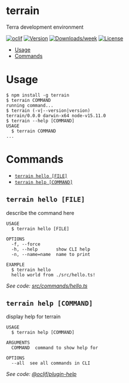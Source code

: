 terrain
=======

Terra development environment

[![oclif](https://img.shields.io/badge/cli-oclif-brightgreen.svg)](https://oclif.io)
[![Version](https://img.shields.io/npm/v/terrain.svg)](https://npmjs.org/package/terrain)
[![Downloads/week](https://img.shields.io/npm/dw/terrain.svg)](https://npmjs.org/package/terrain)
[![License](https://img.shields.io/npm/l/terrain.svg)](https://github.com/https://github.com/iboss-ptk/terrain/terrain/blob/master/package.json)

<!-- toc -->
* [Usage](#usage)
* [Commands](#commands)
<!-- tocstop -->
# Usage
<!-- usage -->
```sh-session
$ npm install -g terrain
$ terrain COMMAND
running command...
$ terrain (-v|--version|version)
terrain/0.0.0 darwin-x64 node-v15.11.0
$ terrain --help [COMMAND]
USAGE
  $ terrain COMMAND
...
```
<!-- usagestop -->
# Commands
<!-- commands -->
* [`terrain hello [FILE]`](#terrain-hello-file)
* [`terrain help [COMMAND]`](#terrain-help-command)

## `terrain hello [FILE]`

describe the command here

```
USAGE
  $ terrain hello [FILE]

OPTIONS
  -f, --force
  -h, --help       show CLI help
  -n, --name=name  name to print

EXAMPLE
  $ terrain hello
  hello world from ./src/hello.ts!
```

_See code: [src/commands/hello.ts](https://github.com/iboss-ptk/terrain/terrain/blob/v0.0.0/src/commands/hello.ts)_

## `terrain help [COMMAND]`

display help for terrain

```
USAGE
  $ terrain help [COMMAND]

ARGUMENTS
  COMMAND  command to show help for

OPTIONS
  --all  see all commands in CLI
```

_See code: [@oclif/plugin-help](https://github.com/oclif/plugin-help/blob/v3.2.3/src/commands/help.ts)_
<!-- commandsstop -->
